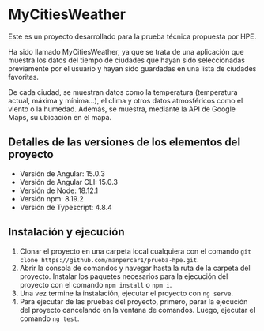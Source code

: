 # MyCitiesWeather

Este es un proyecto desarrollado para la prueba técnica propuesta por HPE.

Ha sido llamado MyCitiesWeather, ya que se trata de una aplicación que muestra los datos del tiempo de ciudades que hayan sido seleccionadas previamente por el usuario y hayan sido guardadas en una lista de ciudades favoritas.

De cada ciudad, se muestran datos como la temperatura (temperatura actual, máxima y mínima...), el clima y otros datos atmosféricos como el viento o la humedad. Además, se muestra, mediante la API de Google Maps, su ubicación en el mapa.

## Detalles de las versiones de los elementos del proyecto

- Versión de Angular: 15.0.3
- Versión de Angular CLI: 15.0.3
- Versión de Node: 18.12.1
- Versión npm: 8.19.2
- Versión de Typescript: 4.8.4

## Instalación y ejecución

1. Clonar el proyecto en una carpeta local cualquiera con el comando `git clone https://github.com/manpercar1/prueba-hpe.git`.
2. Abrir la consola de comandos y navegar hasta la ruta de la carpeta del proyecto. Instalar los paquetes necesarios para la ejecución del proyecto con el comando `npm install` o `npm i`.
3. Una vez termine la instalación, ejecutar el proyecto con `ng serve`.
4. Para ejecutar de las pruebas del proyecto, primero, parar la ejecución del proyecto cancelando en la ventana de comandos. Luego, ejecutar el comando `ng test`.